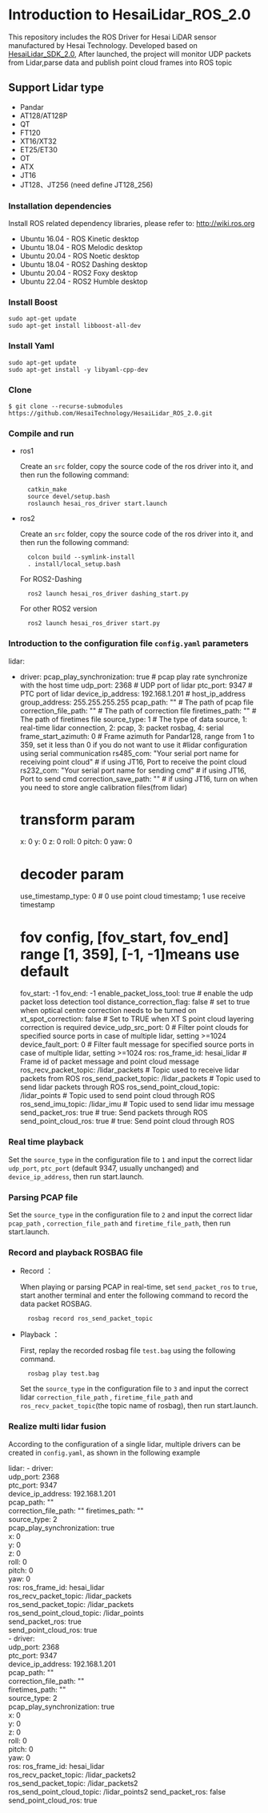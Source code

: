# Introduction to HesaiLidar_ROS_2.0
This repository includes the ROS Driver for Hesai LiDAR sensor manufactured by Hesai Technology. 
Developed based on [HesaiLidar_SDK_2.0](https://github.com/HesaiTechnology/HesaiLidar_SDK_2.0), After launched, the project will monitor UDP packets from Lidar,parse data and publish point cloud frames into ROS topic

## Support Lidar type
- Pandar
- AT128/AT128P
- QT
- FT120
- XT16/XT32
- ET25/ET30
- OT
- ATX
- JT16
- JT128、JT256 (need define JT128_256)

### Installation dependencies

Install ROS related dependency libraries, please refer to: http://wiki.ros.org
    
- Ubuntu 16.04 - ROS Kinetic desktop
- Ubuntu 18.04 - ROS Melodic desktop
- Ubuntu 20.04 - ROS Noetic desktop
- Ubuntu 18.04 - ROS2 Dashing desktop
- Ubuntu 20.04 - ROS2 Foxy desktop
- Ubuntu 22.04 - ROS2 Humble desktop

### Install Boost

    sudo apt-get update
    sudo apt-get install libboost-all-dev

### Install Yaml

    sudo apt-get update
    sudo apt-get install -y libyaml-cpp-dev

### Clone
```
$ git clone --recurse-submodules https://github.com/HesaiTechnology/HesaiLidar_ROS_2.0.git
```    

### Compile and run

- ros1

    Create an `src` folder, copy the source code of the ros driver into it, and then run the following command:
        
        catkin_make
        source devel/setup.bash
        roslaunch hesai_ros_driver start.launch

- ros2

    Create an `src` folder, copy the source code of the ros driver into it, and then run the following command:
        
        colcon build --symlink-install
        . install/local_setup.bash

    For ROS2-Dashing     

        ros2 launch hesai_ros_driver dashing_start.py
        
    For other ROS2 version

        ros2 launch hesai_ros_driver start.py

### Introduction to the configuration file `config.yaml` parameters

lidar:
  - driver:
      pcap_play_synchronization: true                       # pcap play rate synchronize with the host time
      udp_port: 2368                                        # UDP port of lidar
      ptc_port: 9347                                        # PTC port of lidar
      device_ip_address: 192.168.1.201                      # host_ip_address
      group_address: 255.255.255.255
      pcap_path: "<Your PCAP file path>"                    # The path of pcap file
      correction_file_path: "<Your correction file path>"   # The path of correction file
      firetimes_path: "<Your firetime file path>"           # The path of firetimes file
      source_type: 1                                        # The type of data source, 1: real-time lidar connection, 2: pcap, 3: packet rosbag, 4: serial    
      frame_start_azimuth: 0                                # Frame azimuth for Pandar128, range from 1 to 359, set it less than 0 if you do not want to use it
      #lidar configuration using serial communication
      rs485_com: "Your serial port name for receiving point cloud"  # if using JT16, Port to receive the point cloud
      rs232_com: "Your serial port name for sending cmd"            # if using JT16, Port to send cmd
      correction_save_path: ""                                      # if using JT16, turn on when you need to store angle calibration files(from lidar)
      # transform param
      x: 0
      y: 0
      z: 0
      roll: 0
      pitch: 0
      yaw: 0
      # decoder param
      use_timestamp_type: 0                                 # 0 use point cloud timestamp; 1 use receive timestamp
      # fov config, [fov_start, fov_end] range [1, 359], [-1, -1]means use default
      fov_start: -1
      fov_end:  -1
      enable_packet_loss_tool: true                         # enable the udp packet loss detection tool
      distance_correction_flag: false                 # set to true when optical centre correction needs to be turned on
      xt_spot_correction: false                             # Set to TRUE when XT S point cloud layering correction is required
      device_udp_src_port: 0                                # Filter point clouds for specified source ports in case of multiple lidar, setting >=1024
      device_fault_port: 0                                  # Filter fault message for specified source ports in case of multiple lidar, setting >=1024
    ros:
      ros_frame_id: hesai_lidar                            # Frame id of packet message and point cloud message
      ros_recv_packet_topic: /lidar_packets                # Topic used to receive lidar packets from ROS
      ros_send_packet_topic: /lidar_packets                # Topic used to send lidar packets through ROS
      ros_send_point_cloud_topic: /lidar_points            # Topic used to send point cloud through ROS
      ros_send_imu_topic: /lidar_imu                       # Topic used to send lidar imu message
      send_packet_ros: true                                # true: Send packets through ROS 
      send_point_cloud_ros: true                           # true: Send point cloud through ROS 

### Real time playback

Set the `source_type` in the configuration file to `1` and input the correct lidar `udp_port`, `ptc_port` (default 9347, usually unchanged) and `device_ip_address`, then run start.launch.

### Parsing PCAP file

Set the `source_type` in the configuration file to `2` and input the correct lidar `pcap_path` , `correction_file_path` and `firetime_file_path`, then run start.launch.

### Record and playback ROSBAG file

- Record ：

    When playing or parsing PCAP in real-time, set `send_packet_ros` to `true`, start another terminal and enter the following command to record the data packet ROSBAG.
        
        rosbag record ros_send_packet_topic

- Playback ：

    First, replay the recorded rosbag file `test.bag` using the following command.
        
        rosbag play test.bag

    Set the `source_type` in the configuration file to `3` and input the correct lidar `correction_file_path` , `firetime_file_path` and `ros_recv_packet_topic`(the topic name of rosbag), then run start.launch.

### Realize multi lidar fusion

According to the configuration of a single lidar, multiple drivers can be created in `config.yaml`, as shown in the following example

lidar:
    - driver:              
        udp_port: 2368                  
        ptc_port: 9347              
        device_ip_address: 192.168.1.201          
        pcap_path: "<The PCAP file path>"                  
        correction_file_path: "<The correction file path>" 
        firetimes_path: "<Your firetime file path>"       
        source_type: 2          
        pcap_play_synchronization: true                   
        x: 0                                      
        y: 0                                     
        z: 0                                
        roll: 0                                 
        pitch: 0                             
        yaw: 0                                   
    ros:
        ros_frame_id: hesai_lidar                  
        ros_recv_packet_topic: /lidar_packets      
        ros_send_packet_topic: /lidar_packets      
        ros_send_point_cloud_topic: /lidar_points  
        send_packet_ros: true                     
        send_point_cloud_ros: true             
    - driver:               
        udp_port: 2368                         
        ptc_port: 9347                           
        device_ip_address: 192.168.1.201                  
        pcap_path: "<The PCAP file path>"                   
        correction_file_path: "<The correction file path>"  
        firetimes_path: "<Your firetime file path>"        
        source_type: 2        
        pcap_play_synchronization: true                     
        x: 0                                       
        y: 0                                       
        z: 0                                       
        roll: 0                                    
        pitch: 0                                   
        yaw: 0                                     
    ros:
        ros_frame_id: hesai_lidar                  
        ros_recv_packet_topic: /lidar_packets2     
        ros_send_packet_topic: /lidar_packets2     
        ros_send_point_cloud_topic: /lidar_points2 
        send_packet_ros: false                     
        send_point_cloud_ros: true                    
